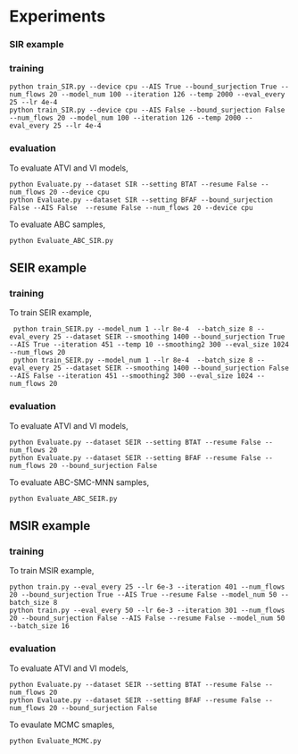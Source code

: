 # Experiments

### SIR example
### training 
```commandline
python train_SIR.py --device cpu --AIS True --bound_surjection True --num_flows 20 --model_num 100 --iteration 126 --temp 2000 --eval_every 25 --lr 4e-4
python train_SIR.py --device cpu --AIS False --bound_surjection False --num_flows 20 --model_num 100 --iteration 126 --temp 2000 --eval_every 25 --lr 4e-4
```

### evaluation
To evaluate ATVI and VI models, 
```commandline
python Evaluate.py --dataset SIR --setting BTAT --resume False --num_flows 20 --device cpu 
python Evaluate.py --dataset SIR --setting BFAF --bound_surjection False --AIS False  --resume False --num_flows 20 --device cpu 
```
To evaluate ABC samples, 
```commandline
python Evaluate_ABC_SIR.py 
```

## SEIR example
### training 
To train SEIR example, 
```commandline
 python train_SEIR.py --model_num 1 --lr 8e-4  --batch_size 8 --eval_every 25 --dataset SEIR --smoothing 1400 --bound_surjection True --AIS True --iteration 451 --temp 10 --smoothing2 300 --eval_size 1024 --num_flows 20
 python train_SEIR.py --model_num 1 --lr 8e-4  --batch_size 8 --eval_every 25 --dataset SEIR --smoothing 1400 --bound_surjection False --AIS False --iteration 451 --smoothing2 300 --eval_size 1024 --num_flows 20
```

### evaluation
To evaluate ATVI and VI models, 
```commandline
python Evaluate.py --dataset SEIR --setting BTAT --resume False --num_flows 20 
python Evaluate.py --dataset SEIR --setting BFAF --resume False --num_flows 20 --bound_surjection False 
```
To evaluate ABC-SMC-MNN samples, 
```commandline
python Evaluate_ABC_SEIR.py 
```

## MSIR example
### training 
To train MSIR example, 
```commandline
python train.py --eval_every 25 --lr 6e-3 --iteration 401 --num_flows 20 --bound_surjection True --AIS True --resume False --model_num 50 --batch_size 8
python train.py --eval_every 50 --lr 6e-3 --iteration 301 --num_flows 20 --bound_surjection False --AIS False --resume False --model_num 50 --batch_size 16
```

### evaluation
To evaluate ATVI and VI models, 
```commandline
python Evaluate.py --dataset SEIR --setting BTAT --resume False --num_flows 20 
python Evaluate.py --dataset SEIR --setting BFAF --resume False --num_flows 20 --bound_surjection False 
```
To evaulate MCMC smaples, 
```commandline
python Evaluate_MCMC.py 
```

